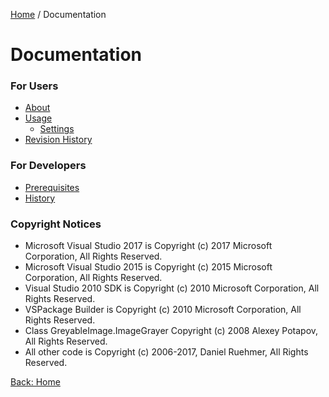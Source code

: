 [Home][home] / Documentation

# Documentation

### For Users

* [About](About.md)
* [Usage](Usage.md)
  * [Settings](Settings.md)
* [Revision History](RevisionHistory.md)

### For Developers

* [Prerequisites](Prerequisites.md)
* [History](History.md)

### Copyright Notices

* Microsoft Visual Studio 2017 is Copyright (c) 2017 Microsoft Corporation, All Rights Reserved.
* Microsoft Visual Studio 2015 is Copyright (c) 2015 Microsoft Corporation, All Rights Reserved.
* Visual Studio 2010 SDK is Copyright (c) 2010 Microsoft Corporation, All Rights Reserved.
* VSPackage Builder is Copyright (c) 2010 Microsoft Corporation, All Rights Reserved.
* Class GreyableImage.ImageGrayer Copyright (c) 2008 Alexey Potapov, All Rights Reserved.
* All other code is Copyright (c) 2006-2017, Daniel Ruehmer, All Rights Reserved.

[Back: Home][home]

[home]: https://github.com/Dany-R/IBR.StringResourceBuilder2011
